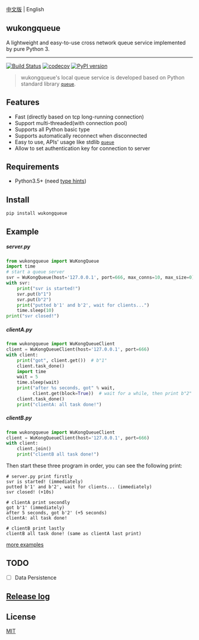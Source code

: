 [中文版][Chinese] | English

## wukongqueue

A lightweight and easy-to-use cross network queue service implemented by pure Python 3.

---
[![Build Status](https://travis-ci.com/chaseSpace/wukongqueue.svg?branch=master)](https://travis-ci.com/chaseSpace/wukongqueue)
[![codecov](https://codecov.io/gh/chaseSpace/WukongQueue/branch/master/graph/badge.svg)](https://codecov.io/gh/chaseSpace/WukongQueue)
[![PyPI version](https://badge.fury.io/py/wukongqueue.svg)](https://badge.fury.io/py/wukongqueue)

> wukongqueue's local queue service is developed based on Python standard library [`queue`][1].


## Features
* Fast (directly based on tcp long-running connection)
* Support multi-threaded(with connection pool)
* Supports all Python basic type
* Supports automatically reconnect when disconnected
* Easy to use, APIs' usage like stdlib [`queue`][1]
* Allow to set authentication key for connection to server


## Requirements
* Python3.5+ (need [type hints](https://www.python.org/dev/peps/pep-0484/))

## Install
`pip install wukongqueue`
 
## Example
##### server.py
```python
from wukongqueue import WuKongQueue
import time
# start a queue server
svr = WuKongQueue(host='127.0.0.1', port=666, max_conns=10, max_size=0)
with svr:
    print("svr is started!")
    svr.put(b"1")
    svr.put(b"2")
    print("putted b'1' and b'2', wait for clients...")
    time.sleep(10)
print("svr closed!")
```

##### clientA.py
```python
from wukongqueue import WuKongQueueClient
client = WuKongQueueClient(host='127.0.0.1', port=666)
with client:
    print("got", client.get())  # b"1"
    client.task_done()
    import time
    wait = 5
    time.sleep(wait)
    print("after %s seconds, got" % wait,
          client.get(block=True))  # wait for a while, then print b"2"
    client.task_done()
    print("clientA: all task done!")
```

##### clientB.py
```python
from wukongqueue import WuKongQueueClient
client = WuKongQueueClient(host='127.0.0.1', port=666)
with client:
    client.join()
    print("clientB all task done!")
```
Then start these three program in order, you can see the following print:
```
# server.py print firstly
svr is started! (immediately)
putted b'1' and b'2', wait for clients... (immediately)
svr closed! (+10s)

# clientA print secondly
got b'1' (immediately)
after 5 seconds, got b'2' (+5 seconds)
clientA: all task done!

# clientB print lastly
clientB all task done! (same as clientA last print)
```

[more examples](https://github.com/chaseSpace/wukongqueue/blob/master/_examples)

## TODO
- [ ] Data Persistence

## [Release log](https://github.com/chaseSpace/wukongqueue/blob/master/RELEASELOG.md)

## License
[MIT](https://github.com/chaseSpace/WukongQueue/blob/master/LICENSE)

[1]: https://docs.python.org/3.6/library/queue.html
[Chinese]: https://github.com/chaseSpace/wukongqueue/blob/master/README.md
[English]: https://github.com/chaseSpace/wukongqueue/blob/master/README_ENG.md
